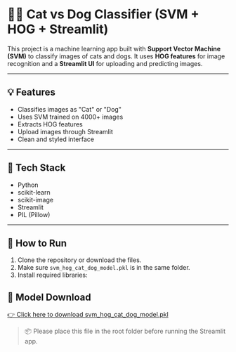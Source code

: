 # 🐶😺 Cat vs Dog Classifier (SVM + HOG + Streamlit)

This project is a machine learning app built with **Support Vector Machine (SVM)** to classify images of cats and dogs. It uses **HOG features** for image recognition and a **Streamlit UI** for uploading and predicting images.

---

## 💡 Features

- Classifies images as "Cat" or "Dog"
- Uses SVM trained on 4000+ images
- Extracts HOG features
- Upload images through Streamlit
- Clean and styled interface

---

## 🧠 Tech Stack

- Python
- scikit-learn
- scikit-image
- Streamlit
- PIL (Pillow)

---

## 🚀 How to Run

1. Clone the repository or download the files.
2. Make sure `svm_hog_cat_dog_model.pkl` is in the same folder.
3. Install required libraries:


## 🔗 Model Download

[👉 Click here to download svm_hog_cat_dog_model.pkl](https://drive.google.com/file/d/18R-rfsqlC9P2WLujuFyGxF13KYlWcqRq/view?usp=drive_link)

> 📦 Please place this file in the root folder before running the Streamlit app.

